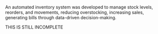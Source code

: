 An automated inventory system was developed to manage stock levels, reorders, and 
movements, reducing overstocking, increasing sales, generating bills through data-driven 
decision-making.

THIS IS STILL INCOMPLETE
